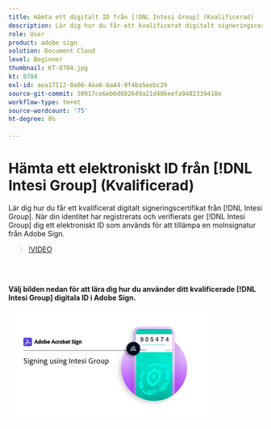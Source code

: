 ```yaml
---
title: Hämta ett digitalt ID från [!DNL Intesi Group] (Kvalificerad)
description: Lär dig hur du får ett kvalificerat digitalt signeringscertifikat från [!DNL Intesi Group]
role: User
product: adobe sign
solution: Document Cloud
level: Beginner
thumbnail: KT-8704.jpg
kt: 8704
exl-id: aea17112-0a06-4ea6-8a44-9f4ba5eebc29
source-git-commit: 30917ce6eb6d682649a21d486eefa9482339410e
workflow-type: tm+mt
source-wordcount: '75'
ht-degree: 0%

---
```


# Hämta ett elektroniskt ID från [!DNL Intesi Group] (Kvalificerad)

Lär dig hur du får ett kvalificerat digitalt signeringscertifikat från [!DNL Intesi Group]. När din identitet har registrerats och verifierats ger [!DNL Intesi Group] dig ett elektroniskt ID som används för att tillämpa en molnsignatur från Adobe Sign.

>[!VIDEO](https://video.tv.adobe.com/v/337064?hidetitle=true)

<br> 

**Välj bilden nedan för att lära dig hur du använder ditt kvalificerade  [!DNL Intesi Group] digitala ID i Adobe Sign.**

[![image](assets/IntesiSign_400.png)](intesi-sign.md)
